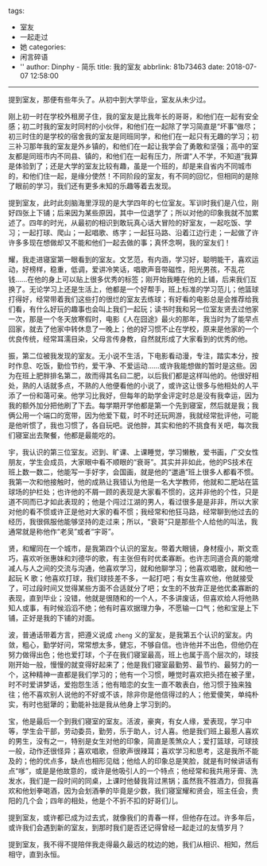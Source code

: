 tags:
  - 室友
  - 一起走过
  - 她
categories:
  - 闲言碎语
  - ''
author: Dinphy - 简乐
title: 我的室友
abbrlink: 81b73463
date: 2018-07-07 12:58:00
---
提到室友，那便有些年头了。从初中到大学毕业，室友从未少过。

刚上初一时在学校外租房子住，我的室友是比我年长的哥哥，和他们在一起有安全感；初二时我的室友时同村的小伙伴，和他们在一起除了学习简直是“坏事”做尽；初三时住的是学校的宿舍我的室友是同班同学，和他们在一起只有无趣的学习；初三补习那年我的室友是外乡镇的，和他们在一起让我学会了勇敢和坚强；高中的室友都是同班市内不同县、镇的，和他们在一起有压力，所谓“人不学，不知道”我算是体验到了；还是大学的室友比较有趣，虽是一个班的，却是来自省内不同城市的，和他们住一起，是缘分使然！不同阶段的室友，有不同的回忆，但相同的是除了眼前的学习，我们还有更多未知的乐趣等着去发现。

提到室友，此时此刻脑海里浮现的是大学四年的七位室友。军训时我们是八位，刚好四张上下铺；后来因为某些原因，其中一位退学了；所以对他的印象我就不加累述了。四年的时光，从最初的相识到敢玩真心话大冒险的好室友，一起吃饭、学习；一起打球、爬山；一起唱歌、练字；一起狂马路、沿着江边行走；一起做了许许多多现在想做却又不能和他们一起去做的事；真怀念啊，我的室友们！

耀，我走进寝室第一眼看到的室友。文艺范，有内涵，学习好，聪明能干，喜欢运动，好榜样，稳重，低调，爱讲冷笑话，唱歌声音带磁性，阳光男孩，不乱花钱……在他的身上可以贴上很多优秀的标签；刚开始我睡在他的上铺，后来我们互换了。无论学习上还是生活上，他都是一个好帮手，班上标准的学习范儿；他篮球打得好，经常带着我们这些打的很烂的室友去练球；有好看的电影总是会推荐给我们看，有什么好玩的趣事也会叫上我们一起玩；读书时我和另一位室友贤去过他家一次，那是一个冬天放寒假时，电影《人在囧途》最火的那年，我当时为了能早点回家，就去了他家中转休息了一晚上；他的好习惯不止在学校，原来是他家的一个优良传统，经常耳濡目染，父母言传身教，自然就形成了大家看到的优秀的他。

振，第二位被我发现的室友。无小说不生活，下电影看动漫，专注，踏实本分，按时作息、吃饭，勤俭节约，爱干净、不爱运动……或许我能想做的暂时是这些。因为在班上肥胖排名第二，故而得其名曰二肥，以后我们都是这样叫他的。他很好相处，熟的人话就多点，不熟的人他便看他的小说了，或许这让很多与他相处的人平添了一份和蔼可亲。他学习比我好，但每年的助学金评定时总是没有我幸运，因为我的额外加分把他刷了下去。每学期开学他都是第一个先到寝室，然后就是我；我俩公用一个端口的宽带，因为他爱下载，时不时还玩网游，我就经常批评他，可能是他听惯了，我也习惯了，各自玩吧。说他胖，其实和他的不挑食有关吧，每次我们寝室出去聚餐，他都是最能吃的。

宇，我认识的第三位室友。迟到、旷课、上课睡觉，学习懒散，爱书画，广交女性朋友，学生会成员，大家眼中看不顺眼的“衰哥”。其实并非如此，他的PS技术在班上数一数二，他能写一手好字，会国画，就是他的“邋遢”班上很多人都看不惯。我第一次和他接触时，他的成熟让我错认为他是一名大学教师，他就和二肥站在篮球场的护栏处；也许他的不屑一顾的表现是大家看不惯的，这并非他的个性，只是道不同而已才如此表现的；他是个闯过江湖的男人，看过很多是是非非，所以大家对他的看不惯或许正是他对大家的看不惯；我经常和他狂马路，经常聊到他过去的经历，我很佩服他能够坚持的走过来；所以，“衰哥”只是那些个人给他的叫法，我通常就是称他作“老吴”或者“宇哥”。

贤，和耀同在一个城市，是我第四个认识的室友。带着大眼镜，身材瘦小，斯文乖巧，喜欢听张惠妹和刘德华的歌，有主张但有时优柔寡断。也许志同道合真的能增减人与人之间的交流与沟通，他喜欢学习，就和他聊学习；他喜欢唱歌，就和他一起玩 K 歌；他喜欢打球，我们球技差不多，一起打吧；有女生喜欢他，他就接受了，可过段时间又觉得某些方面不合适就分了吧；女生的不放弃正是他优柔寡断的表现，直到毕业；没错，他就是很随和的一个人，不多讲废话，但喜欢给人将他熟知人或事，有时候滔滔不绝；他有时喜欢据理力争，不愿输一口气；他和宝是上下铺，正好是我的下铺的对面。

波，普通话带着方言，把遵义说成 `zheng` 义的室友，是我第五个认识的室友。内敛，粗心，勤学好问，常常想太多，健忘，不够自信。也许他并不出色，但他仍在努力做得出色；他也爱打球，个子在我们寝室最高，班上也属于高个层次的，球技刚开始一般，慢慢的就变得好起来了；他是我们寝室最勤劳、最节约、最努力的一个，这种精神一直都是我们学习的；他有一个习惯，睡觉时喜欢把头捂在被子里，时不时爱讲梦话，爱抱怨生活；他有暗恋的女生一直不敢表白，他习惯于独来独往；他不喜欢别人说他的不好或不该，除非你是他信得过的人；他爱傻笑，单纯朴实，有时也挺犟的；勤能补拙是我从他身上学习到的。

宝，他是最后一个到我们寝室的室友。活波，豪爽，有女人缘，爱表现，学习中等，学生会干部，劳动委员，勤劳，乐于助人，讨人喜。他是我们班上最惹人喜欢的男生，没有之一，特别是女生对他的印象，简直是羡煞众人；爱打篮球，可球技一般，动作还很怪异；喜欢唱歌，但歌声很辣耳；喜欢学习和思考，这是我所不能及的；他的优点多，缺点也相形见绌；他给人的印象总是笑脸，就是有时候讲话有点“嗲”，或是是他故意的，或许是他吸引人的一个特点；他经常和我共用牙膏、洗发水，我们是一段时间的同桌，上课时他替我背过黑锅；虽然我不胜酒力，但我喜欢和他划拳喝酒，因为会划酒拳的毕竟是少数，我们寝室耀和贤会，班主任会，贵阳的几个会；四年的相处，他是个不折不扣的好哥们儿。

提到室友，或许都已成为过去式，就像我们的青春一样，但他存在过。许多年后，或许我们会遇到新的室友，到那时我们是否还记得曾经一起走过的友情岁月？

提到室友，我不得不提陪伴我走得最久最远的枕边的她，我们从相识、相知，然后相守，直到永恒。